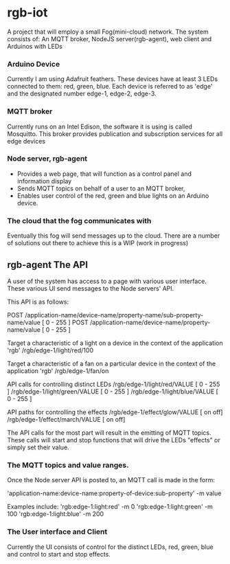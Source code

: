 # rgb-iot

A project that will employ a small Fog(mini-cloud) network. The system consists of:
An MQTT broker, NodeJS server(rgb-agent), web client and Arduinos with LEDs

### Arduino Device
Currently I am using Adafruit feathers. 
These devices have at least 3 LEDs connected to them: red, green, blue. 
Each device is referred to as 'edge' and the designated number edge-1, edge-2, edge-3.

### MQTT broker
Currently runs on an Intel Edison, the software it is using is called Mosquitto.
This broker provides publication and subscription services for all edge devices

### Node server, rgb-agent
 * Provides a web page, that will function as a control panel and information display
 * Sends MQTT topics on behalf of a user to an MQTT broker, 
 * Enables user control of the red, green and blue lights on an Arduino device.

### The cloud that the fog communicates with
Eventually this fog will send messages up to the cloud. 
There are a number of solutions out there to achieve this is a WIP (work in progress)

## rgb-agent The API

A user of the system has access to a page with various user interface.
These various UI send messages to the Node servers' API. 

This API is as follows:

POST
    /application-name/device-name/property-name/sub-property-name/value [ 0 - 255 ]
POST
    /application-name/device-name/property-name/value [ 0 - 255 ]

Target a characteristic of a light on a device in the context of the application 'rgb'
    /rgb/edge-1/light/red/100

Target a characteristic of a fan on a particular device in the context of the application 'rgb'
    /rgb/edge-1/fan/on

API calls for controlling distinct LEDs
    /rgb/edge-1/light/red/VALUE [ 0 - 255 ]
    /rgb/edge-1/light/green/VALUE [ 0 - 255 ]
    /rgb/edge-1/light/blue/VALUE [ 0 - 255 ]

API paths for controlling the effects
    /rgb/edge-1/effect/glow/VALUE [ on off]
    /rgb/edge-1/effect/march/VALUE [ on off]

The API calls for the most part will result in the emitting of MQTT topics.
These calls will start and stop functions that will drive the LEDs "effects" or simply set their value.

### The MQTT topics and value ranges.

Once the Node server API is posted to, an MQTT call is made in the form:

'application-name:device-name:property-of-device:sub-property' -m value

Examples include:
    'rgb:edge-1:light:red' -m 0
    'rgb:edge-1:light:green' -m 100
    'rgb:edge-1:light:blue' -m 200


### The User interface and Client

Currently the UI consists of control for the distinct LEDs, red, green, blue 
and control to start and stop effects.
